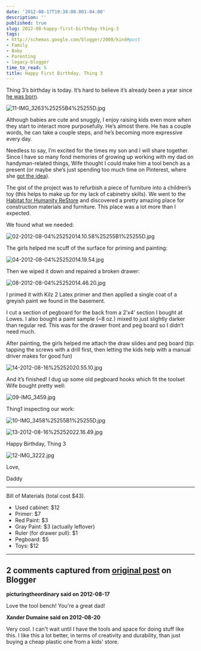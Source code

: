 ```yaml
---
date: '2012-08-17T19:38:00.001-04:00'
description: ''
published: true
slug: 2012-08-happy-first-birthday-thing-3
tags:
- http://schemas.google.com/blogger/2008/kind#post
- Family
- Baby
- Parenting
- legacy-blogger
time_to_read: 5
title: Happy First Birthday, Thing 3
---
```



Thing 3’s birthday is today. It’s hard to believe it’s already been a year since [he was born](../2011/2011-08-birth-story-thing-3.html).

![11-IMG_3263%25255B4%25255D.jpg](11-IMG_3263%25255B4%25255D.jpg)

Although babies are cute and snuggly, I enjoy raising kids even more when they start to interact more purposefully. He’s almost there. He has a couple words, he can take a couple steps, and he’s becoming more expressive every day.

Needless to say, I’m excited for the times my son and I will share together. Since I have so many fond memories of growing up working with my dad on handyman-related things, Wife thought I could make him a tool bench as a present (or maybe she’s just spending too much time on Pinterest, where she [got the idea](http://pinterest.com/pin/184577284698686013/)).

The gist of the project was to refurbish a piece of furniture into a children’s toy (this helps to make up for my lack of cabinetry skills). We went to the [Habitat for Humanity ReStore](http://www.habitat.org/restores/default.aspx) and discovered a pretty amazing place for construction materials and furniture. This place was a lot more than I expected.

We found what we needed:

![02-2012-08-04%25252014.10.58%25255B1%25255D.jpg](02-2012-08-04%25252014.10.58%25255B1%25255D.jpg)

The girls helped me scuff of the surface for priming and painting:  

![04-2012-08-04%25252014.19.54.jpg](04-2012-08-04%25252014.19.54.jpg)  

Then we wiped it down and repaired a broken drawer:

![08-2012-08-04%25252014.46.20.jpg](08-2012-08-04%25252014.46.20.jpg)

I primed it with Kilz 2 Latex primer and then applied a single coat of a greyish paint we found in the basement.

I cut a section of pegboard for the back from a 2’x4’ section I bought at Lowes. I also bought a paint sample (~8 oz.) mixed to just slightly darker than regular red. This was for the drawer front and peg board so I didn’t need much.

After painting, the girls helped me attach the draw slides and peg board (tip: tapping the screws with a drill first, then letting the kids help with a manual driver makes for good fun)

![14-2012-08-16%25252020.55.10.jpg](14-2012-08-16%25252020.55.10.jpg)

And it’s finished! I dug up some old pegboard hooks which fit the toolset Wife bought pretty well:

![09-IMG_3459.jpg](09-IMG_3459.jpg)

Thing1 inspecting our work:

![10-IMG_3458%25255B1%25255D.jpg](10-IMG_3458%25255B1%25255D.jpg)

![13-2012-08-16%25252022.16.49.jpg](13-2012-08-16%25252022.16.49.jpg)

Happy Birthday, Thing 3

![12-IMG_3222.jpg](12-IMG_3222.jpg)    

Love,   

Daddy  <hr />

Bill of Materials (total cost $43).  <ul>   <li>Used cabinet: $12</li>    <li>Primer: $7</li>    <li>Red Paint: $3</li>    <li>Gray Paint: $3 (actually leftover)</li>    <li>Ruler (for drawer pull): $1</li>    <li>Pegboard: $5</li>    <li>Toys: $12</li> </ul>

---

## 2 comments captured from [original post](https://blog.wassupy.com/2012/08/happy-first-birthday-thing-3.html) on Blogger

**picturingtheordinary said on 2012-08-17**

Love the tool bench! You're a great dad!

**Xander Dumaine said on 2012-08-20**

Very cool. I can't wait until I have the tools and space for doing stuff like this. I like this a lot better, in terms of creativity and durability, than just buying a cheap plastic one from a kids' store.

